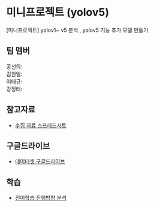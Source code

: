 # 미니프로젝트 (yolov5)
[미니프로젝트] yolov1~ v5 분석 , yolov5 기능 추가 모델 만들기

## 팀 멤버  
공선의:  
김원일:  
이태규:  
강정태: 

## 참고자료  
- [수집 자료 스프레드시트](https://docs.google.com/spreadsheets/d/1XQSL7XE7vEa7ClrL6QE0HvvfympXhMjY8Gi1ea6FF-0/edit#gid=0)

## 구글드라이브
- [데이터셋 구글드라이브](https://drive.google.com/drive/folders/10aNY9ExEbX42mcrV_u193RmZ-bh2ZjX_)

## 학습
- [전이학습 진행방향 분석](https://docs.google.com/document/d/1fZCmQx-Yy6Ps7f3oj1nXdltYbQMDO_PpJEu0XQbdjBQ/edit)
